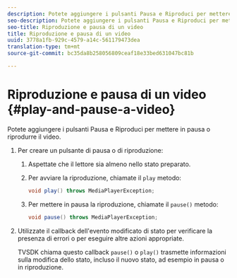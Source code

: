 ```yaml
---
description: Potete aggiungere i pulsanti Pausa e Riproduci per mettere in pausa o riprodurre il video.
seo-description: Potete aggiungere i pulsanti Pausa e Riproduci per mettere in pausa o riprodurre il video.
seo-title: Riproduzione e pausa di un video
title: Riproduzione e pausa di un video
uuid: 3778a1fb-929c-4579-a14c-561179473dea
translation-type: tm+mt
source-git-commit: bc35da8b258056809ceaf18e33bed631047bc81b

---
```



# Riproduzione e pausa di un video {#play-and-pause-a-video}

Potete aggiungere i pulsanti Pausa e Riproduci per mettere in pausa o riprodurre il video.

1. Per creare un pulsante di pausa o di riproduzione:
   1. Aspettate che il lettore sia almeno nello stato preparato.
   1. Per avviare la riproduzione, chiamate il `play` metodo:

      ```java
      void play() throws MediaPlayerException;
      ```

   1. Per mettere in pausa la riproduzione, chiamate il `pause()` metodo:

      ```java
      void pause() throws MediaPlayerException;
      ```

1. Utilizzate il callback dell&#39;evento modificato di stato per verificare la presenza di errori o per eseguire altre azioni appropriate.

   TVSDK chiama questo callback `pause()` o `play()` trasmette informazioni sulla modifica dello stato, incluso il nuovo stato, ad esempio in pausa o in riproduzione.